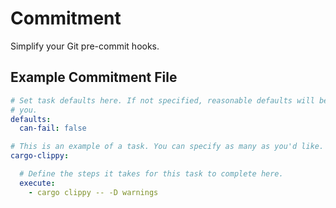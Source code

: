 # Commitment

Simplify your Git pre-commit hooks.

## Example Commitment File

```yaml
# Set task defaults here. If not specified, reasonable defaults will be set for
# you.
defaults:
  can-fail: false

# This is an example of a task. You can specify as many as you'd like.
cargo-clippy:

  # Define the steps it takes for this task to complete here.
  execute:
    - cargo clippy -- -D warnings
```
